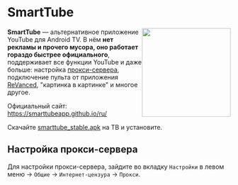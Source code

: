 # SmartTube

<img src="/img/logo/smarttube.png" style="float: right" width="200">

**SmartTube** — альтернативное приложение YouTube для Android TV. В нём **нет рекламы и прочего мусора, оно работает гораздо быстрее официального**, поддерживает все функции YouTube и даже больше: настройка [прокси-сервера](/network/vpns/proxy), подключение пульта от приложения [ReVanced](/apps/revanced), "картинка в картинке" и многое другое.

Официальный сайт: https://smarttubeapp.github.io/ru/

Скачайте [smarttube\_stable.apk](https://github.com/yuliskov/SmartTube/releases/download/latest/smarttube_stable.apk) на ТВ и установите.

## Настройка прокси-сервера

Для настройки прокси-сервера, зайдите во вкладку `Настройки` в левом меню -> `Общие` -> `Интернет-цензура` -> `Прокси`.